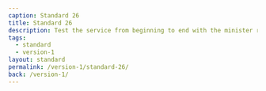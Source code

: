 ```yaml
---
caption: Standard 26
title: Standard 26
description: Test the service from beginning to end with the minister responsible for it.
tags:
  - standard
  - version-1
layout: standard
permalink: /version-1/standard-26/
back: /version-1/
---
```

